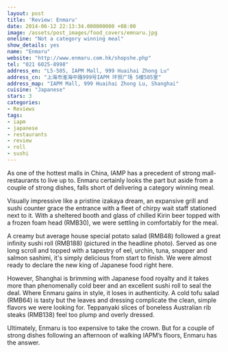 ```yaml
---
layout: post
title: 'Review: Enmaru'
date: 2014-06-12 22:13:34.000000000 +08:00
image: /assets/post_images/food_covers/emnaru.jpg
oneline: "Not a category winning meal"
show_details: yes
name: "Enmaru"
website: "http://www.enmaru.com.hk/shopshe.php"
tel: "021 6025-8998"
address_en: "L5-505, IAPM Mall, 999 Huaihai Zhong Lu"
address_cn: "上海市淮海中路999号IAPM 环贸广场 5楼505室"
address_map: "IAPM Mall, 999 Huaihai Zhong Lu, Shanghai"
cuisine: "Japanese"
stars: 3
categories:
- Reviews
tags:
- iapm
- japanese
- restaurants
- review
- roll
- sushi
---
```

As one of the hottest malls in China, IAMP has a precedent of strong mall-restaurants to live up to. Enmaru certainly looks the part but aside from a couple of strong dishes, falls short of delivering a category winning meal.

Visually impressive like a pristine izakaya dream, an expansive grill and sushi counter grace the entrance with a fleet of chirpy wait staff stationed next to it. With a sheltered booth and glass of chilled Kirin beer topped with a frozen foam head (RMB30), we were settling in comfortably for the meal.

A creamy but average house special potato salad (RMB48) followed a great infinity sushi roll (RMB188) (pictured in the headline photo). Served as one long scroll and topped with a tapestry of eel, urchin, tuna, snapper and salmon sashimi, it's simply delicious from start to finish. We were almost ready to declare the new king of Japanese food right here.

However, Shanghai is brimming with Japanese food royalty and it takes more than phenomenally cold beer and an excellent sushi roll to seal the deal. Where Enmaru gains in style, it loses in authenticity. A cold tofu salad (RMB64) is tasty but the leaves and dressing complicate the clean, simple flavors we were looking for. Teppanyaki slices of boneless Australian rib steaks (RMB138) feel too plump and overly dressed.

Ultimately, Enmaru is too expensive to take the crown. But for a couple of strong dishes following an afternoon of walking IAPM’s floors, Enmaru has the answer.
